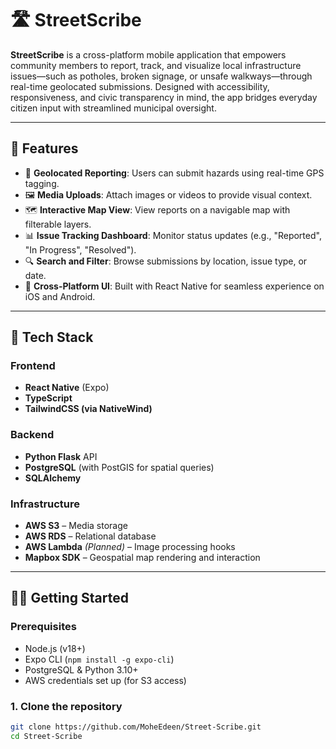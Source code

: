 # 🛣️ StreetScribe

**StreetScribe** is a cross-platform mobile application that empowers community members to report, track, and visualize local infrastructure issues—such as potholes, broken signage, or unsafe walkways—through real-time geolocated submissions. Designed with accessibility, responsiveness, and civic transparency in mind, the app bridges everyday citizen input with streamlined municipal oversight.

---

## 📱 Features

- 📍 **Geolocated Reporting**: Users can submit hazards using real-time GPS tagging.
- 🖼️ **Media Uploads**: Attach images or videos to provide visual context.
- 🗺️ **Interactive Map View**: View reports on a navigable map with filterable layers.
- 📊 **Issue Tracking Dashboard**: Monitor status updates (e.g., "Reported", "In Progress", "Resolved").
- 🔍 **Search and Filter**: Browse submissions by location, issue type, or date.
- 🧭 **Cross-Platform UI**: Built with React Native for seamless experience on iOS and Android.

---

## 🧰 Tech Stack

### Frontend
- **React Native** (Expo)
- **TypeScript**
- **TailwindCSS (via NativeWind)**

### Backend
- **Python Flask** API
- **PostgreSQL** (with PostGIS for spatial queries)
- **SQLAlchemy**

### Infrastructure
- **AWS S3** – Media storage
- **AWS RDS** – Relational database
- **AWS Lambda** *(Planned)* – Image processing hooks
- **Mapbox SDK** – Geospatial map rendering and interaction

---

## 🧑‍💻 Getting Started

### Prerequisites
- Node.js (v18+)
- Expo CLI (`npm install -g expo-cli`)
- PostgreSQL & Python 3.10+
- AWS credentials set up (for S3 access)

### 1. Clone the repository
```bash
git clone https://github.com/MoheEdeen/Street-Scribe.git
cd Street-Scribe
